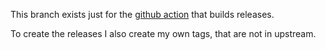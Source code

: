 This branch exists just for the [github action](.github/workflows/release.yml) that builds releases.

To create the releases I also create my own tags, that are not in upstream.
